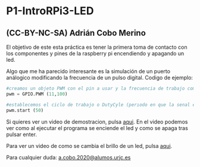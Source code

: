 # P1-IntroRPi3-LED

## (CC-BY-NC-SA) Adrián Cobo Merino

El objetivo de este esta práctica es tener la primera toma de contacto con los componentes y pines de la raspberry pi encendiendo y apagando
un led.

Algo que me ha parecido interesante es la simulación de un puerto análogico modificando la frecuencia de un pulso digital.
Codigo de ejemplo:

```python
#creamos un objeto PWM con el pin a usar y la frecuencia de trabajo como parametros:
pwm = GPIO.PWM (11,100)

#establecemos el ciclo de trabajo o DutyCyle (perıodo en que la senal esta en estado Alto)
pwm.start (50)
```
Si quieres ver un video de demostracion, pulsa [aqui](https://drive.google.com/file/d/1mhw5sa_ZHguVLDJr6MUOeQjgKJUKqnlC/view?usp=sharing).
En el video podemos ver como al ejecutar el programa se enciende el led y como se apaga tras pulsar enter.

Para ver un video de como se cambia el brillo de un led, pulsa [aqui](https://drive.google.com/file/d/1e5ObOYfce3r9FPLGaUlrA7qm6x5Lfiq2/view?usp=sharing).

Para cualquier duda: <a.cobo.2020@alumos.urjc.es>
